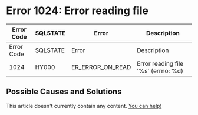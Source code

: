
# Error 1024: Error reading file


| Error Code | SQLSTATE | Error | Description |
| --- | --- | --- | --- |
| Error Code | SQLSTATE | Error | Description |
| 1024 | HY000 | ER_ERROR_ON_READ | Error reading file '%s' (errno: %d) |




## Possible Causes and Solutions


This article doesn't currently contain any content. [You can help!](/en/writing-and-editing-knowledge-base-articles/)

